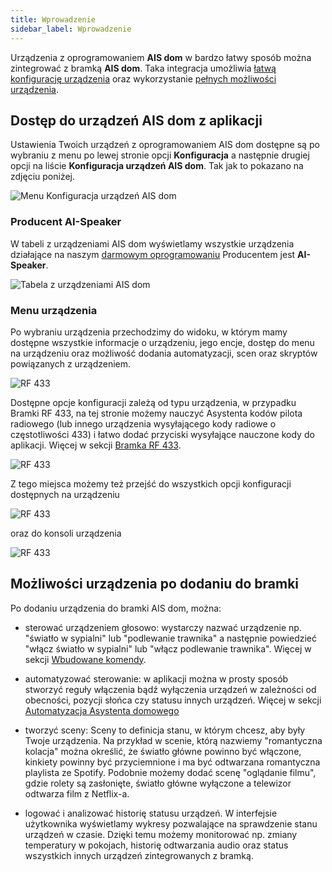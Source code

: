 ```yaml
---
title: Wprowadzenie
sidebar_label: Wprowadzenie
---
```


Urządzenia z oprogramowaniem **AIS dom** w bardzo łatwy sposób można zintegrować z bramką **AIS dom**. Taka integracja umożliwia [łatwą konfigurację urządzenia](/docs/ais_iot_gate_add_device) oraz wykorzystanie [pełnych możliwości urządzenia](#możliwości-urządzenia-po-dodaniu-do-bramki).

## Dostęp do urządzeń AIS dom z aplikacji

Ustawienia Twoich urządzeń z oprogramowaniem AIS dom dostępne są po wybraniu z menu po lewej stronie opcji **Konfiguracja** a następnie drugiej opcji na liście **Konfiguracja urządzeń AIS dom**. Tak jak to pokazano na zdjęciu poniżej.

![Menu Konfiguracja urządzeń AIS dom](/img/en/iot/iot_ais_dom_devices_menu.png)

### Producent AI-Speaker

W tabeli z urządzeniami AIS dom wyświetlamy wszystkie urządzenia działające na naszym [darmowym oprogramowaniu](/docs/ais_iot_firmware_index) Producentem jest **AI-Speaker**.


![Tabela z urządzeniami AIS dom](/img/en/iot/iot_ais_dom_devices_table.png)



### Menu urządzenia

Po wybraniu urządzenia przechodzimy do widoku, w którym mamy dostępne wszystkie informacje o urządzeniu, jego encje, dostęp do menu na urządzeniu oraz możliwość dodania automatyzacji, scen oraz skryptów powiązanych z urządzeniem.

![RF 433](/img/en/iot/iot_ais_dom_device_config_0.png)


Dostępne opcje konfiguracji zależą od typu urządzenia, w przypadku Bramki RF 433, na tej stronie możemy nauczyć Asystenta kodów pilota radiowego (lub innego urządzenia wysyłającego kody radiowe o częstotliwości 433) i łatwo dodać przyciski wysyłające nauczone kody do aplikacji. Więcej w sekcji [Bramka RF 433](/docs/ais_iot_gate_device_rf433).


![RF 433](/img/en/iot/iot_ais_dom_device_config.png)


Z tego miejsca możemy też przejść do wszystkich opcji konfiguracji dostępnych na urządzeniu

![RF 433](/img/en/iot/iot_ais_dom_device_config1.png)


oraz do konsoli urządzenia

![RF 433](/img/en/iot/iot_ais_dom_device_config2.png)




## Możliwości urządzenia po dodaniu do bramki

Po dodaniu urządzenia do bramki AIS dom, można:

- sterować urządzeniem głosowo:
wystarczy nazwać urządzenie np. "światło w sypialni" lub "podlewanie trawnika" a następnie powiedzieć "włącz światło w sypialni" lub "włącz podlewanie trawnika". Więcej w sekcji [Wbudowane komendy](/docs/ais_app_assistent_commands).

- automatyzować sterowanie:
w aplikacji można w prosty sposób stworzyć reguły włączenia bądź wyłączenia urządzeń w zależności od obecności, pozycji słońca czy statusu innych urządzeń. Więcej w sekcji [Automatyzacja Asystenta domowego](/docs/ais_bramka_automation)

- tworzyć sceny:
Sceny to definicja stanu, w którym chcesz, aby były Twoje urządzenia. Na przykład w scenie, którą nazwiemy "romantyczna kolacja" można określić, że światło główne powinno być włączone, kinkiety powinny być przyciemnione i ma być odtwarzana romantyczna playlista ze Spotify. Podobnie możemy dodać scenę "oglądanie filmu", gdzie rolety są zasłonięte, światło główne wyłączone a telewizor odtwarza film z Netflix-a.


- logować i analizować historię statusu urządzeń. W interfejsie użytkownika wyświetlamy wykresy pozwalające na sprawdzenie stanu urządzeń w czasie. Dzięki temu możemy monitorować np. zmiany temperatury w pokojach, historię odtwarzania audio oraz status wszystkich innych urządzeń zintegrowanych z bramką.
